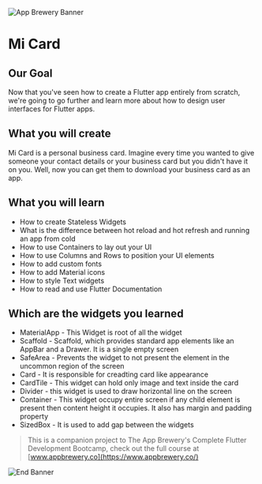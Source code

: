 ![App Brewery Banner](https://github.com/londonappbrewery/Images/blob/master/AppBreweryBanner.png)

# Mi Card

## Our Goal

Now that you've seen how to create a Flutter app entirely from scratch, we're going to go further and learn more about how to design user interfaces for Flutter apps.

## What you will create

Mi Card is a personal business card. Imagine every time you wanted to give someone your contact details or your business card but you didn't have it on you. Well, now you can get them to download your business card as an app.

## What you will learn

* How to create Stateless Widgets
* What is the difference between hot reload and hot refresh and running an app from cold
* How to use Containers to lay out your UI
* How to use Columns and Rows to position your UI elements
* How to add custom fonts
* How to add Material icons
* How to style Text widgets
* How to read and use Flutter Documentation

## Which are the widgets you learned

* MaterialApp - This Widget is root of all the widget
* Scaffold - Scaffold, which provides standard app elements like an AppBar and a Drawer. It is a single empty screen
* SafeArea - Prevents the widget to not present the element in the uncommon region of the screen
* Card - It is responsible for creadting card like appearance
* CardTile - This widget can hold only image and text inside the card
* Divider - this widget is used to draw horizontal line on the screen
* Container - This widget occupy entire screen if any child element is present then content height it occupies. It also has margin and padding property
* SizedBox - It is used to add gap between the widgets



>This is a companion project to The App Brewery's Complete Flutter Development Bootcamp, check out the full course at [www.appbrewery.co](https://www.appbrewery.co/)

![End Banner](https://github.com/londonappbrewery/Images/blob/master/readme-end-banner.png)
